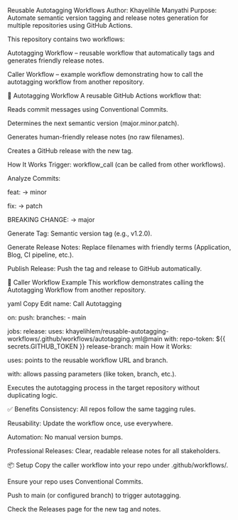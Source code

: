 Reusable Autotagging Workflows
Author: Khayelihle Manyathi
Purpose: Automate semantic version tagging and release notes generation for multiple repositories using GitHub Actions.

This repository contains two workflows:

Autotagging Workflow – reusable workflow that automatically tags and generates friendly release notes.

Caller Workflow – example workflow demonstrating how to call the autotagging workflow from another repository.

🔹 Autotagging Workflow
A reusable GitHub Actions workflow that:

Reads commit messages using Conventional Commits.

Determines the next semantic version (major.minor.patch).

Generates human-friendly release notes (no raw filenames).

Creates a GitHub release with the new tag.

How It Works
Trigger: workflow_call (can be called from other workflows).

Analyze Commits:

feat: → minor

fix: → patch

BREAKING CHANGE: → major

Generate Tag: Semantic version tag (e.g., v1.2.0).

Generate Release Notes: Replace filenames with friendly terms (Application, Blog, CI pipeline, etc.).

Publish Release: Push the tag and release to GitHub automatically.

🔹 Caller Workflow Example
This workflow demonstrates calling the Autotagging Workflow from another repository.

yaml
Copy
Edit
name: Call Autotagging

on:
  push:
    branches:
      - main

jobs:
  release:
    uses: khayelihlem/reusable-autotagging-workflows/.github/workflows/autotagging.yml@main
    with:
      repo-token: ${{ secrets.GITHUB_TOKEN }}
      release-branch: main
How it Works:

uses: points to the reusable workflow URL and branch.

with: allows passing parameters (like token, branch, etc.).

Executes the autotagging process in the target repository without duplicating logic.

✅ Benefits
Consistency: All repos follow the same tagging rules.

Reusability: Update the workflow once, use everywhere.

Automation: No manual version bumps.

Professional Releases: Clear, readable release notes for all stakeholders.

📦 Setup
Copy the caller workflow into your repo under .github/workflows/.

Ensure your repo uses Conventional Commits.

Push to main (or configured branch) to trigger autotagging.

Check the Releases page for the new tag and notes.
